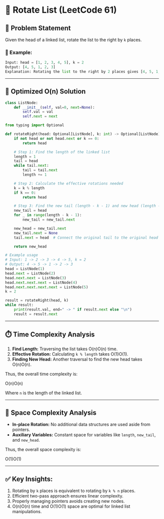 # 🔄 Rotate List (LeetCode 61)

## 🚀 Problem Statement

Given the head of a linked list, rotate the list to the right by `k` places.

### 🔑 Example:

```python
Input: head = [1, 2, 3, 4, 5], k = 2
Output: [4, 5, 1, 2, 3]
Explanation: Rotating the list to the right by 2 places gives [4, 5, 1, 2, 3].
```

---

## 📝 **Optimized O(n) Solution**

```python
class ListNode:
    def __init__(self, val=0, next=None):
        self.val = val
        self.next = next

from typing import Optional

def rotateRight(head: Optional[ListNode], k: int) -> Optional[ListNode]:
    if not head or not head.next or k == 0:
        return head

    # Step 1: Find the length of the linked list
    length = 1
    tail = head
    while tail.next:
        tail = tail.next
        length += 1

    # Step 2: Calculate the effective rotations needed
    k = k % length
    if k == 0:
        return head

    # Step 3: Find the new tail (length - k - 1) and new head (length - k)
    new_tail = head
    for _ in range(length - k - 1):
        new_tail = new_tail.next

    new_head = new_tail.next
    new_tail.next = None
    tail.next = head  # Connect the original tail to the original head

    return new_head

# Example usage
# Input: 1 -> 2 -> 3 -> 4 -> 5, k = 2
# Output: 4 -> 5 -> 1 -> 2 -> 3
head = ListNode(1)
head.next = ListNode(2)
head.next.next = ListNode(3)
head.next.next.next = ListNode(4)
head.next.next.next.next = ListNode(5)
k = 2

result = rotateRight(head, k)
while result:
    print(result.val, end=" -> " if result.next else "\n")
    result = result.next
```

---

## ⏱️ **Time Complexity Analysis**

1. **Find Length:** Traversing the list takes O(n)O(n) time.
2. **Effective Rotation:** Calculating `k % length` takes O(1)O(1).
3. **Finding New Head:** Another traversal to find the new head takes O(n)O(n).

Thus, the overall time complexity is:

O(n)O(n)

Where `n` is the length of the linked list.

---

## 💾 **Space Complexity Analysis**

- **In-place Rotation:** No additional data structures are used aside from pointers.
- **Auxiliary Variables:** Constant space for variables like `length`, `new_tail`, and `new_head`.

Thus, the overall space complexity is:

O(1)O(1)

---

## ✅ **Key Insights:**

1. Rotating by `k` places is equivalent to rotating by `k % n` places.
2. Efficient two-pass approach ensures linear complexity.
3. Properly managing pointers avoids creating new nodes.
4. O(n)O(n) time and O(1)O(1) space are optimal for linked list manipulations.